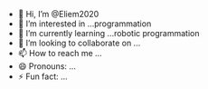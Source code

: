 - 👋 Hi, I’m @Eliem2020
- 👀 I’m interested in ...programmation
- 🌱 I’m currently learning ...robotic programmation
- 💞️ I’m looking to collaborate on ...
- 📫 How to reach me ...
- 😄 Pronouns: ...
- ⚡ Fun fact: ...

<!---
Eliem2020/Eliem2020 is a ✨ special ✨ repository because its `README.md` (this file) appears on your GitHub profile.
You can click the Preview link to take a look at your changes.
--->

